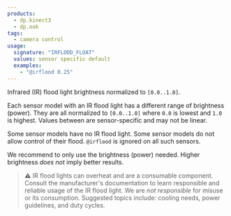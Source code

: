 ```yaml
---
products:
  - dp.kinect3
  - dp.oak
tags:
  - camera control
usage:
  signature: "IRFLOOD_FLOAT"
  values: sensor specific default
  examples:
    - "@irflood 0.25"
---
```


Infrared (IR) flood light brightness normalized to `[0.0..1.0]`.

Each sensor model with an IR flood light has a different
range of brightness (power). They are all normalized to `[0.0..1.0]`
where `0.0` is lowest and `1.0` is highest.
Values between are sensor-specific and may not be linear.

Some sensor models have no IR flood light. Some sensor models do not allow
control of their flood. `@irflood` is ignored on all such sensors.

We recommend to only use the brightness (power) needed. Higher
brightness *does not* imply better results.

> ⚠️ IR flood lights can overheat and are
> a consumable component. Consult the manufacturer's documentation
> to learn responsible and reliable usage of the IR flood light.
> We are *not responsible* for misuse or its consumption.
> Suggested topics include: cooling needs, power guidelines, and duty
> cycles.
